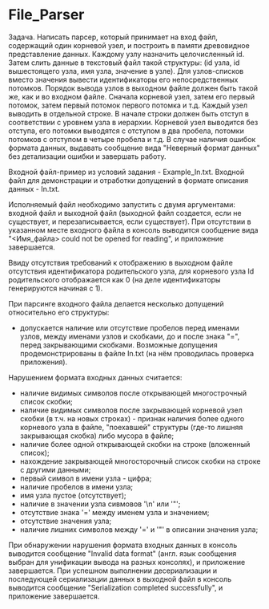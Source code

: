 # File_Parser
Задача. 
Написать парсер, который принимает на вход файл, содержащий один корневой узел, и построить в памяти древовидное представление данных. Каждому узлу назначить целочисленный id. Затем слить данные в текстовый файл такой структуры: (id узла, id вышестоящего узла, имя узла, значение в узле). 
Для узлов-списков вместо значения вывести идентификаторы его непосредственных потомков.
Порядок вывода узлов в выходном файле должен быть такой же, как и во входном файле. Сначала корневой узел, затем его первый потомок, затем первый потомок первого потомка и т.д.
Каждый узел выводить в отдельной строке. В начале строки должен быть отступ в соответствии с уровнем узла в иерархии. Корневой узел выводится без отступа, его потомки выводятся с отступом в два пробела, потомки потомков с отступом в четыре пробела и т.д.
В случае наличия ошибок формата данных, выдавать сообщение вида "Неверный формат данных" без детализации ошибки и завершать работу.


Входной файл-пример из условий задания - Example_In.txt.
Входной файл для демонстрации и отработки допущений в формате описания данных - In.txt.

Исполняемый файл необходимо запустить с двумя аргументами: входной файл и выходной файл (выходной файл создается, если не существует, и перезаписывается, если существует).
При отсутствии в указанном месте входного файла в консоль выводится сообщение вида "<Имя_файла> could not be opened for reading", и приложение завершается.

Ввиду отсутствия требований к отображению в выходном файле отсутствия идентификатора родительского узла, для корневого узла Id родительского отображается как 0 (на деле идентификаторы генерируются начиная с 1).

При парсинге входного файла делается несколько допущений относительно его структуры:
-   допускается наличие или отсутствие пробелов перед именами узлов, между именами узлов и скобками, до и после знака "=", перед закрывающими скобками.
Возможные допущения продемонстрированы в файле In.txt (на нём проводилась проверка приложения). 

Нарушением формата входных данных считается:
-   наличие видимых символов после открывающей многострочный список скобки;
-   наличие видимых символов после закрывающей корневой узел скобки (в т.ч. на новых строках) - признак наличия более одного корневого узла в файле, "поехавшей" структуры (где-то лишняя закрывающая скобка) либо мусора в файле;
-   наличие более одной открывающей скобки на строке (вложенный список);
-   нахождение закрывающей многосторочный список скобки на строке с другими данными;
-   первый символ в имени узла - цифра;
-   наличие пробелов в имени узла;
-   имя узла пустое (отсутствует);
-   наличие в значении узла сивмовов '\n' или '\"';
-   отсутствие знака '=' между именем узла и значением;
-   отсутствие значения узла;
-   наличие лишних символов между '=' и '\"' в описании значения узла;

При обнаружении нарушения формата входных данных в консоль выводится сообщение "Invalid data format" (англ. язык сообщения выбран для унификации вывода на разных консолях), и приложение завершается.
При успешном выполнении десериализации и последующей сериализации данных в выходной файл в консоль выводится сообщение "Serialization completed successfully", и приложение завершается.
